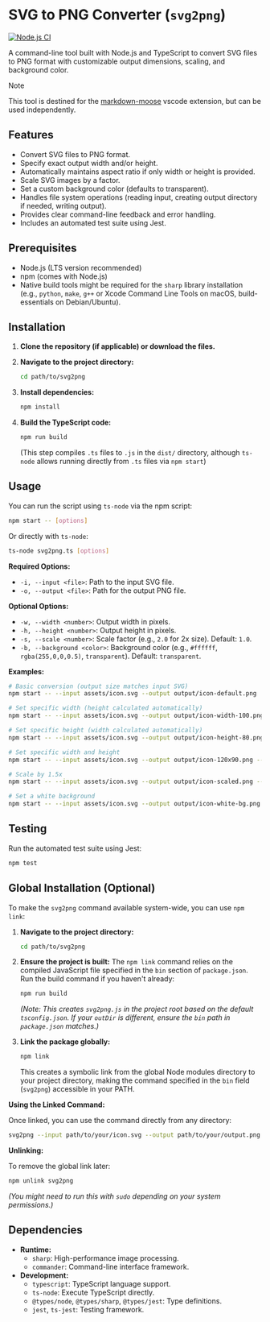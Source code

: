 # SVG to PNG Converter (`svg2png`)

[![Node.js CI](https://github.com/shaneholloman/svg2png/actions/workflows/ci.yml/badge.svg)](https://github.com/shaneholloman/svg2png/actions/workflows/ci.yml)

A command-line tool built with Node.js and TypeScript to convert SVG files to PNG format with customizable output dimensions, scaling, and background color.

> [!NOTE]
> This tool is destined for the [markdown-moose](https://github.com/shaneholloman/markdown-moose) vscode extension, but can be used independently.

## Features

- Convert SVG files to PNG format.
- Specify exact output width and/or height.
- Automatically maintains aspect ratio if only width or height is provided.
- Scale SVG images by a factor.
- Set a custom background color (defaults to transparent).
- Handles file system operations (reading input, creating output directory if needed, writing output).
- Provides clear command-line feedback and error handling.
- Includes an automated test suite using Jest.

## Prerequisites

- Node.js (LTS version recommended)
- npm (comes with Node.js)
- Native build tools might be required for the `sharp` library installation (e.g., `python`, `make`, `g++` or Xcode Command Line Tools on macOS, build-essentials on Debian/Ubuntu).

## Installation

1. **Clone the repository (if applicable) or download the files.**
2. **Navigate to the project directory:**

    ```sh
    cd path/to/svg2png
    ```

3. **Install dependencies:**

    ```sh
    npm install
    ```

4. **Build the TypeScript code:**

    ```sh
    npm run build
    ```

    (This step compiles `.ts` files to `.js` in the `dist/` directory, although `ts-node` allows running directly from `.ts` files via `npm start`)

## Usage

You can run the script using `ts-node` via the npm script:

```sh
npm start -- [options]
```

Or directly with `ts-node`:

```sh
ts-node svg2png.ts [options]
```

**Required Options:**

- `-i, --input <file>`: Path to the input SVG file.
- `-o, --output <file>`: Path for the output PNG file.

**Optional Options:**

- `-w, --width <number>`: Output width in pixels.
- `-h, --height <number>`: Output height in pixels.
- `-s, --scale <number>`: Scale factor (e.g., `2.0` for 2x size). Default: `1.0`.
- `-b, --background <color>`: Background color (e.g., `#ffffff`, `rgba(255,0,0,0.5)`, `transparent`). Default: `transparent`.

**Examples:**

```sh
# Basic conversion (output size matches input SVG)
npm start -- --input assets/icon.svg --output output/icon-default.png

# Set specific width (height calculated automatically)
npm start -- --input assets/icon.svg --output output/icon-width-100.png --width 100

# Set specific height (width calculated automatically)
npm start -- --input assets/icon.svg --output output/icon-height-80.png --height 80

# Set specific width and height
npm start -- --input assets/icon.svg --output output/icon-120x90.png --width 120 --height 90

# Scale by 1.5x
npm start -- --input assets/icon.svg --output output/icon-scaled.png --scale 1.5

# Set a white background
npm start -- --input assets/icon.svg --output output/icon-white-bg.png --background "#ffffff"
```

## Testing

Run the automated test suite using Jest:

```sh
npm test
```

## Global Installation (Optional)

To make the `svg2png` command available system-wide, you can use `npm link`:

1. **Navigate to the project directory:**

    ```sh
    cd path/to/svg2png
    ```

2. **Ensure the project is built:** The `npm link` command relies on the compiled JavaScript file specified in the `bin` section of `package.json`. Run the build command if you haven't already:

    ```sh
    npm run build
    ```

    *(Note: This creates `svg2png.js` in the project root based on the default `tsconfig.json`. If your `outDir` is different, ensure the `bin` path in `package.json` matches.)*
3. **Link the package globally:**

    ```sh
    npm link
    ```

    This creates a symbolic link from the global Node modules directory to your project directory, making the command specified in the `bin` field (`svg2png`) accessible in your PATH.

**Using the Linked Command:**

Once linked, you can use the command directly from any directory:

```sh
svg2png --input path/to/your/icon.svg --output path/to/your/output.png --width 200
```

**Unlinking:**

To remove the global link later:

```sh
npm unlink svg2png
```

*(You might need to run this with `sudo` depending on your system permissions.)*

## Dependencies

- **Runtime:**
    - `sharp`: High-performance image processing.
    - `commander`: Command-line interface framework.
- **Development:**
    - `typescript`: TypeScript language support.
    - `ts-node`: Execute TypeScript directly.
    - `@types/node`, `@types/sharp`, `@types/jest`: Type definitions.
    - `jest`, `ts-jest`: Testing framework.

